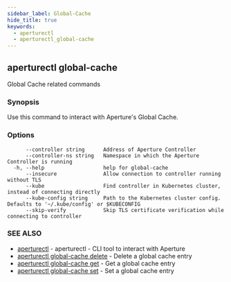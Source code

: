 ```yaml
---
sidebar_label: Global-Cache
hide_title: true
keywords:
  - aperturectl
  - aperturectl_global-cache
---
```


<!-- markdownlint-disable -->

## aperturectl global-cache

Global Cache related commands

### Synopsis

Use this command to interact with Aperture's Global Cache.

### Options

```
      --controller string      Address of Aperture Controller
      --controller-ns string   Namespace in which the Aperture Controller is running
  -h, --help                   help for global-cache
      --insecure               Allow connection to controller running without TLS
      --kube                   Find controller in Kubernetes cluster, instead of connecting directly
      --kube-config string     Path to the Kubernetes cluster config. Defaults to '~/.kube/config' or $KUBECONFIG
      --skip-verify            Skip TLS certificate verification while connecting to controller
```

### SEE ALSO

- [aperturectl](/reference/aperture-cli/aperturectl/aperturectl.md) - aperturectl - CLI tool to interact with Aperture
- [aperturectl global-cache delete](/reference/aperture-cli/aperturectl/global-cache/delete/delete.md) - Delete a global cache entry
- [aperturectl global-cache get](/reference/aperture-cli/aperturectl/global-cache/get/get.md) - Get a global cache entry
- [aperturectl global-cache set](/reference/aperture-cli/aperturectl/global-cache/set/set.md) - Set a global cache entry
